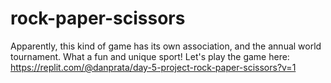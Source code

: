 # rock-paper-scissors
Apparently, this kind of game has its own association, and the annual world tournament. What a fun and unique sport!
Let's play the game here:
https://replit.com/@danprata/day-5-project-rock-paper-scissors?v=1
